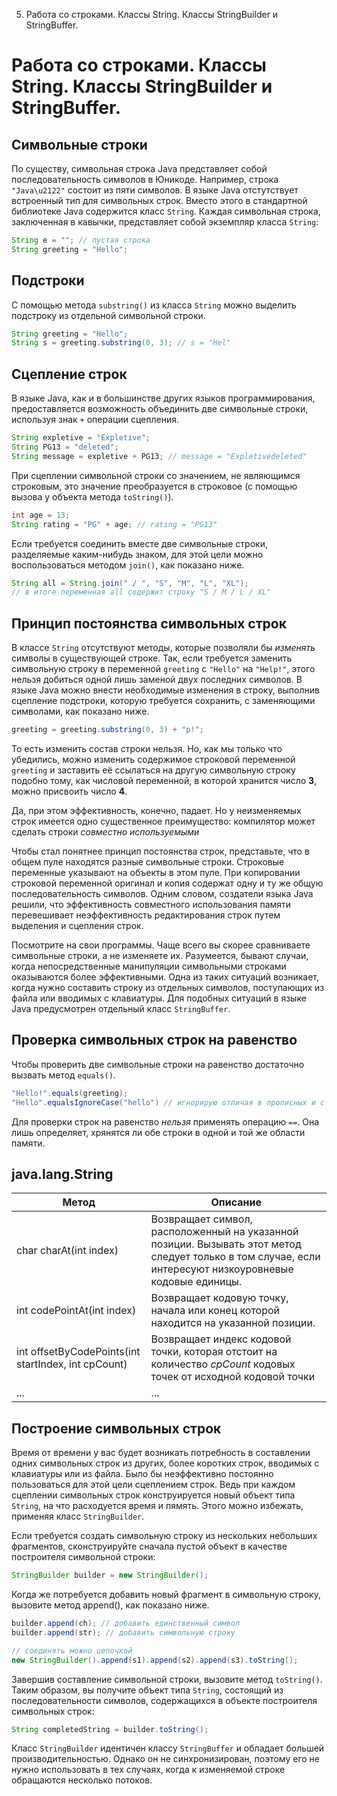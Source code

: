 5. Работа со строками. Классы String. Классы StringBuilder и StringBuffer.

# Работа со строками. Классы String. Классы StringBuilder и StringBuffer.

## Символьные строки
По существу, символьная строка Java представляет собой последовательность символов в Юникоде. Например, строка `"Java\u2122"` состоит из пяти символов. В языке Java отстутствует встроенный тип для символьных строк. Вместо этого в стандартной библиотеке Java содержится класс `String`. Каждая символьная строка, заключенная в кавычки, представляет собой экземпляр класса `String`:
```Java
String e = ""; // пустая строка
String greeting = "Hello";
```
## Подстроки
С помощью метода `substring()` из класса `String` можно выделить подстроку из отдельной символьной строки.
```Java
String greeting = "Hello";
String s = greeting.substring(0, 3); // s = "Hel"
```
## Сцепление строк
В языке Java, как и в большинстве других языков программирования, предоставляется возможность объединить две символьные строки, используя знак `+` операции сцепления.
```Java
String expletive = "Expletive";
String PG13 = "deleted";
String message = expletive + PG13; // message = "Expletivedeleted"
```
При сцеплении символьной строки со значением, не являющимся строковым, это значение преобразуется в строковое (с помощью вызова у объекта метода `toString()`).
```Java
int age = 13;
String rating = "PG" + age; // rating = "PG13"
```
Если требуется соединить вместе две символьные строки, разделяемые каким-нибудь знаком, для этой цели можно воспользоваться методом `join()`, как показано ниже.
```Java
String all = String.join(" / ", "S", "M", "L", "XL");
// в итоге переменная all содержит строку "S / M / L / XL"
```
## Принцип постоянства символьных строк
В классе `String` отсутствуют методы, которые позволяли бы *изменять* символы в существующей строке. Так, если требуется заменить символьную строку в переменной `greeting` с `"Hello"` на `"Help!"`, этого нельзя добиться одной лишь заменой двух последних символов. В языке Java можно внести необходимые изменения в строку, выполнив сцепление подстроки, которую требуется сохранить, с заменяющими символами, как показано ниже.
```Java
greeting = greeting.substring(0, 3) + "p!";
```
То есть изменить состав строки нельзя. Но, как мы только что убедились, можно изменить содержимое строковой переменной `greeting` и заставить её ссылаться на другую символьную строку подобно тому, как числовой переменной, в которой хранится число **3**, можно присвоить число **4**.

Да, при этом эффективность, конечно, падает. Но у неизменяемых строк имеется одно существенное преимущество: компилятор может сделать строки *совместно используемыми*

Чтобы стал понятнее принцип постоянства строк, представьте, что в общем пуле находятся разные символьные строки. Строковые переменные указывают на объекты в этом пуле. При копировании строковой переменной оригинал и копия содержат одну и ту же общую последовательность символов. Одним словом, создатели языка Java решили, что эффективность совместного использования памяти перевешивает неэффективность редактирования строк путем выделения и сцепления строк.

Посмотрите на свои программы. Чаще всего вы скорее сравниваете символьные строки, а не изменяете их. Разумеется, бывают случаи, когда непосредственные манипуляции символьными строками оказываются более эффективными. Одна из таких ситуаций возникает, когда нужно составить строку из отдельных символов, поступающих из файла или вводимых с клавиатуры. Для подобных ситуаций в языке Java предусмотрен отдельный класс `StringBuffer`.
## Проверка символьных строк на равенство
Чтобы проверить две символьные строки на равенство достаточно вызвать метод `equals()`.
```Java
"Hello!".equals(greeting);
"Hello".equalsIgnoreCase("hello") // игнорирую отличая в прописных и строчных буквах
```
Для проверки строк на равенство *нельзя* применять операцию `==`. Она лишь определяет, хрянятся ли обе строки в одной и той же области памяти.

## java.lang.String
| Метод | Описание |
|-------|----------|
|char charAt(int index) | Возвращает символ, расположенный на указанной позиции. Вызывать этот метод следует только в том случае, если интересуют низкоуровневые кодовые единицы. |
|int codePointAt(int index) | Возвращает кодовую точку, начала или конец которой находится на указанной позиции. |
|int offsetByCodePoints(int startIndex, int cpCount) | Возвращает индекс кодовой точки, которая отстоит на количество *cpCount* кодовых точек от исходной кодовой точки |
|... |... |

## Построение символьных строк
Время от времени у вас будет возникать потребность в составлении одних символьных строк из других, более коротких строк, вводимых с клавиатуры или из файла. Было бы неэффективно постоянно пользоваться для этой цели сцеплением строк. Ведь при каждом сцеплении символьных строк конструируется новый объект типа `String`, на что расходуется время и пямять. Этого можно избежать, применяя класс `StringBuilder`.

Если требуется создать символьную строку из нескольких небольших фрагментов, сконструируйте сначала пустой объект в качестве построителя символьной строки:
```Java
StringBuilder builder = new StringBuilder();
```
Когда же потребуется добавить новый фрагмент в символьную строку, вызовите метод append(), как показано ниже.
```Java
builder.append(ch); // добавить единственный символ
builder.append(str); // добавить символьную строку

// соединять можно цепочкой
new StringBuilder().append(s1).append(s2).append(s3).toString();
```
Завершив составление символьной строки, вызовите метод `toString()`. Таким образом, вы получите объект типа `String`, состоящий из последовательности символов, содержащихся в объекте построителя символьных строк:
```Java
String completedString = builder.toString();
```

Класс `StringBuilder` идентичен классу `StringBuffer` и обладает большей производительностью. Однако он не синхронизирован, поэтому его не нужно использовать в тех случаях, когда к изменяемой строке обращаются несколько потоков.
